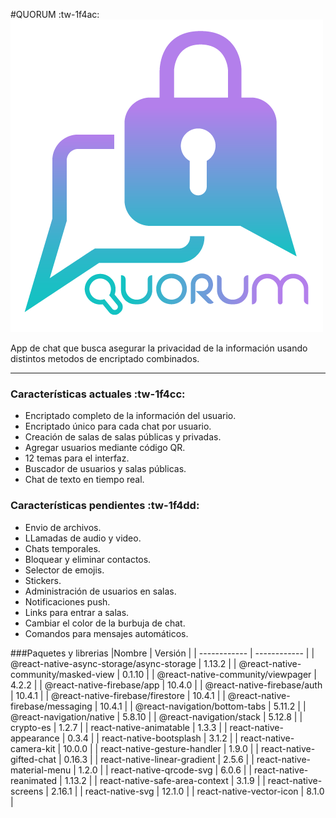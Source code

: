 #QUORUM :tw-1f4ac:
![Logo quroum](https://github.com/jessimalak/Quorum_React/blob/master/assets/logoc1.png "Logo quroum")

App de chat que busca asegurar la privacidad de la información usando distintos metodos de encriptado combinados.

------------



### Características actuales :tw-1f4cc:

- Encriptado completo de la información del usuario.
- Encriptado único para cada chat por usuario.
- Creación de salas de salas públicas y privadas.
- Agregar usuarios mediante código QR.
- 12 temas para el interfaz.
- Buscador de usuarios y salas públicas.
- Chat de texto en tiempo real.

### Características pendientes :tw-1f4dd:

- Envio de archivos.
- LLamadas de audio y video.
- Chats temporales.
- Bloquear y eliminar contactos.
- Selector de emojis.
- Stickers.
- Administración de usuarios en salas.
- Notificaciones push.
- Links para entrar a salas.
- Cambiar el color de la burbuja de chat.
- Comandos para mensajes automáticos.

###Paquetes y librerias
|Nombre   | Versión  |
| ------------ | ------------ |
| @react-native-async-storage/async-storage  | 1.13.2  |
| @react-native-community/masked-view  | 0.1.10  |
| @react-native-community/viewpager  | 4.2.2  |
| @react-native-firebase/app  |  10.4.0 |
| @react-native-firebase/auth  | 10.4.1  |
| @react-native-firebase/firestore  | 10.4.1  |
| @react-native-firebase/messaging  | 10.4.1  |
| @react-navigation/bottom-tabs  | 5.11.2  |
| @react-navigation/native  | 5.8.10  |
| @react-navigation/stack  | 5.12.8  |
| crypto-es  | 1.2.7  |
| react-native-animatable  | 1.3.3  |
| react-native-appearance  | 0.3.4  |
| react-native-bootsplash  | 3.1.2  |
| react-native-camera-kit  | 10.0.0  |
| react-native-gesture-handler  | 1.9.0  |
| react-native-gifted-chat  | 0.16.3  |
| react-native-linear-gradient  | 2.5.6  |
| react-native-material-menu  | 1.2.0  |
| react-native-qrcode-svg  | 6.0.6  |
| react-native-reanimated  | 1.13.2  |
| react-native-safe-area-context  | 3.1.9  |
| react-native-screens  | 2.16.1  |
| react-native-svg  | 12.1.0  |
| react-native-vector-icon  | 8.1.0  |

